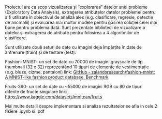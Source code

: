 Proiectul are ca scop vizualizarea și “explorarea” datelor unei probleme (Exploratory Data Analysis), extragerea atributelor datelor problemei pentru a fi utilizate în obiectivul de analiză ales (e.g. clasificare, regresie, detectie de anomalii) și evaluarea mai multor modele pentru găsirea soluției celei mai bune pentru problema dată. Sunt prezentate biblioteci de vizualizare a datelor și extragerea de atribute pentru folosirea a 4 algoritmilor de clasificare.

Sunt utilizate două seturi de date cu imagini deja împărțite în date de antrenare (train) și de testare (test):

 Fashion-MNIST- un set de date cu 70000 de imagini grayscale de tip thumbnail (32
 x 32) reprezentând 10 tipuri de elemente de vestimentație (e.g. bluze, cizme,
 pantaloni)
link: [GitHub - zalandoresearch/fashion-mnist: A MNIST-like fashion product database. Benchmark](https://github.com/zalandoresearch/fashion-mnist)

 Fruits-360- un set de date cu ~55000 de imagini RGB cu 80 de tipuri diferite de
 fructe singulare
link: https://www.kaggle.com/datasets/moltean/fruits

Mai multe detalii despre implementare si analiza rezultatelor se afla in cele 2 fisiere .ipynb si .pdf
